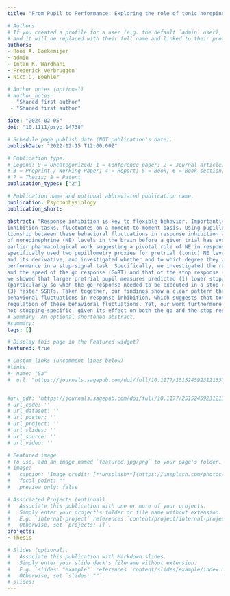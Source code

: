 ```yaml
---
title: "From Pupil to Performance: Exploring the role of tonic norepinephrine levels in response inhibition using pretrial pupil measures"

# Authors
# If you created a profile for a user (e.g. the default `admin` user), write the username (folder name) here 
# and it will be replaced with their full name and linked to their profile.
authors:
- Roos A. Doekemijer
- admin
- Intan K. Wardhani
- Frederick Verbruggen
- Nico C. Boehler

# Author notes (optional)
# author_notes:
 - "Shared first author"
 - "Shared first author"

date: "2024-02-05"
doi: "10.1111/psyp.14738"

# Schedule page publish date (NOT publication's date).
publishDate: "2022-12-15 T12:00:00Z"

# Publication type.
# Legend: 0 = Uncategorized; 1 = Conference paper; 2 = Journal article;
# 3 = Preprint / Working Paper; 4 = Report; 5 = Book; 6 = Book section;
# 7 = Thesis; 8 = Patent
publication_types: ["2"]

# Publication name and optional abbreviated publication name.
publication: Psychophysiology
publication_short: 

abstract: "Response inhibition is key to flexible behavior. Importantly, performance in any task, including response
inhibition tasks, fluctuates on a moment-to-moment basis. Using pupillometry, we investigated the rela-
tionship between these behavioral fluctuations in response inhibition and naturally-occurring fluctuations
of norepinephrine (NE) levels in the brain before a given trial has even started. This was motivated by
earlier pharmacological work suggesting a pivotal role of NE in response inhibition, in particular. We
specifically used two pupillometry proxies for pretrial (tonic) NE levels, the absolute pretrial pupil size
and its derivative, and investigated whether and to which degree they were related to response-inhibition
performance in a stop-signal task. Specifically, we investigated the relationship to stopping success,
and the speed of the go response (GoRT) and that of the stop response (SSRT). In two experiments,
we showed that larger pretrial pupil measures predicted (1) lower stopping success, (2) faster GoRTs
(particularly so when the go response needed to be executed in a stop context), and some evidence for
(3) faster SSRTs. Taken together, our findings show a clear pattern that pretrial pupil measures predict
behavioral fluctuations in response inhibition, which suggests that tonic levels of NE are involved in the
regulation of these behavioral fluctuations. Yet, our work furthermore indicates that this involvement is
not stopping-specific, given its effect on both the go and the stop response."
# Summary. An optional shortened abstract.
#summary: 
tags: []

# Display this page in the Featured widget?
featured: true

# Custom links (uncomment lines below)
#links:
#- name: "Sa"
#  url: "https://journals.sagepub.com/doi/full/10.1177/25152459231213375"


#url_pdf: 'https://journals.sagepub.com/doi/full/10.1177/25152459231213375'
# url_code: ''
# url_dataset: ''
# url_poster: ''
# url_project: ''
# url_slides: ''
# url_source: ''
# url_video: ''

# Featured image
# To use, add an image named `featured.jpg/png` to your page's folder. 
# image:
#   caption: 'Image credit: [**Unsplash**](https://unsplash.com/photos/pLCdAaMFLTE)'
#   focal_point: ""
#   preview_only: false

# Associated Projects (optional).
#   Associate this publication with one or more of your projects.
#   Simply enter your project's folder or file name without extension.
#   E.g. `internal-project` references `content/project/internal-project/index.md`.
#   Otherwise, set `projects: []`.
projects:
- Thesis

# Slides (optional).
#   Associate this publication with Markdown slides.
#   Simply enter your slide deck's filename without extension.
#   E.g. `slides: "example"` references `content/slides/example/index.md`.
#   Otherwise, set `slides: ""`.
# slides: 
---
```


<!-- {{% callout note %}}
Click the *Cite* button above to demo the feature to enable visitors to import publication metadata into their reference management software.
{{% /callout %}} -->

<!-- {{% callout note %}}
Create your slides in Markdown - click the *Slides* button to check out the example.
{{% /callout %}}

Supplementary notes can be added here, including [code, math, and images](https://wowchemy.com/docs/writing-markdown-latex/). -->
